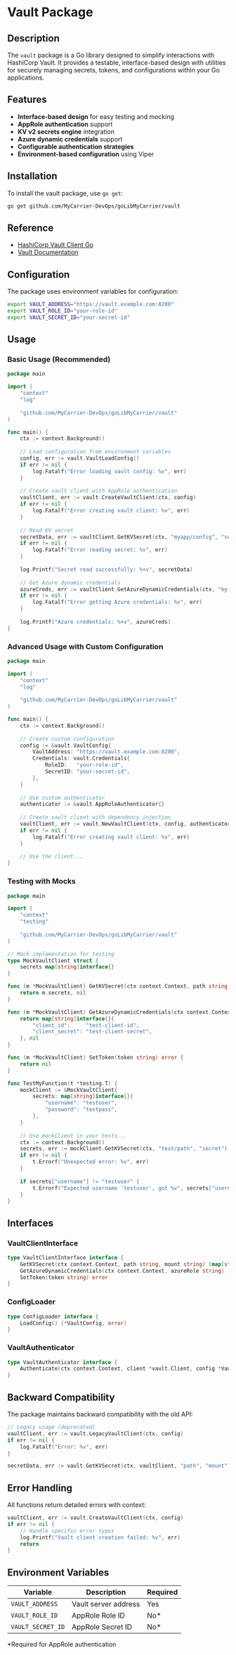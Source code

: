 # Vault Package

## Description
The `vault` package is a Go library designed to simplify interactions with HashiCorp Vault. It provides a testable, interface-based design with utilities for securely managing secrets, tokens, and configurations within your Go applications.

## Features
- **Interface-based design** for easy testing and mocking
- **AppRole authentication** support
- **KV v2 secrets engine** integration
- **Azure dynamic credentials** support
- **Configurable authentication strategies**
- **Environment-based configuration** using Viper

## Installation
To install the vault package, use `go get`:
```bash
go get github.com/MyCarrier-DevOps/goLibMyCarrier/vault
```

## Reference
- [HashiCorp Vault Client Go](https://github.com/hashicorp/vault-client-go)
- [Vault Documentation](https://www.vaultproject.io/docs)

## Configuration

The package uses environment variables for configuration:

```bash
export VAULT_ADDRESS="https://vault.example.com:8200"
export VAULT_ROLE_ID="your-role-id"
export VAULT_SECRET_ID="your-secret-id"
```

## Usage

### Basic Usage (Recommended)

```go
package main

import (
    "context"
    "log"
    
    "github.com/MyCarrier-DevOps/goLibMyCarrier/vault"
)

func main() {
    ctx := context.Background()
    
    // Load configuration from environment variables
    config, err := vault.VaultLoadConfig()
    if err != nil {
        log.Fatalf("Error loading vault config: %v", err)
    }
    
    // Create vault client with AppRole authentication
    vaultClient, err := vault.CreateVaultClient(ctx, config)
    if err != nil {
        log.Fatalf("Error creating vault client: %v", err)
    }
    
    // Read KV secret
    secretData, err := vaultClient.GetKVSecret(ctx, "myapp/config", "secret")
    if err != nil {
        log.Fatalf("Error reading secret: %v", err)
    }
    
    log.Printf("Secret read successfully: %+v", secretData)
    
    // Get Azure dynamic credentials
    azureCreds, err := vaultClient.GetAzureDynamicCredentials(ctx, "my-azure-role")
    if err != nil {
        log.Fatalf("Error getting Azure credentials: %v", err)
    }
    
    log.Printf("Azure credentials: %+v", azureCreds)
}
```

### Advanced Usage with Custom Configuration

```go
package main

import (
    "context"
    "log"
    
    "github.com/MyCarrier-DevOps/goLibMyCarrier/vault"
)

func main() {
    ctx := context.Background()
    
    // Create custom configuration
    config := &vault.VaultConfig{
        VaultAddress: "https://vault.example.com:8200",
        Credentials: vault.Credentials{
            RoleID:   "your-role-id",
            SecretID: "your-secret-id",
        },
    }
    
    // Use custom authenticator
    authenticator := &vault.AppRoleAuthenticator{}
    
    // Create vault client with dependency injection
    vaultClient, err := vault.NewVaultClient(ctx, config, authenticator)
    if err != nil {
        log.Fatalf("Error creating vault client: %v", err)
    }
    
    // Use the client...
}
```

### Testing with Mocks

```go
package main

import (
    "context"
    "testing"
    
    "github.com/MyCarrier-DevOps/goLibMyCarrier/vault"
)

// Mock implementation for testing
type MockVaultClient struct {
    secrets map[string]interface{}
}

func (m *MockVaultClient) GetKVSecret(ctx context.Context, path string, mount string) (map[string]interface{}, error) {
    return m.secrets, nil
}

func (m *MockVaultClient) GetAzureDynamicCredentials(ctx context.Context, azureRole string) (map[string]interface{}, error) {
    return map[string]interface{}{
        "client_id":     "test-client-id",
        "client_secret": "test-client-secret",
    }, nil
}

func (m *MockVaultClient) SetToken(token string) error {
    return nil
}

func TestMyFunction(t *testing.T) {
    mockClient := &MockVaultClient{
        secrets: map[string]interface{}{
            "username": "testuser",
            "password": "testpass",
        },
    }
    
    // Use mockClient in your tests...
    ctx := context.Background()
    secrets, err := mockClient.GetKVSecret(ctx, "test/path", "secret")
    if err != nil {
        t.Errorf("Unexpected error: %v", err)
    }
    
    if secrets["username"] != "testuser" {
        t.Errorf("Expected username 'testuser', got %v", secrets["username"])
    }
}
```

## Interfaces

### VaultClientInterface
```go
type VaultClientInterface interface {
    GetKVSecret(ctx context.Context, path string, mount string) (map[string]interface{}, error)
    GetAzureDynamicCredentials(ctx context.Context, azureRole string) (map[string]interface{}, error)
    SetToken(token string) error
}
```

### ConfigLoader
```go
type ConfigLoader interface {
    LoadConfig() (*VaultConfig, error)
}
```

### VaultAuthenticator
```go
type VaultAuthenticator interface {
    Authenticate(ctx context.Context, client *vault.Client, config *VaultConfig) error
}
```

## Backward Compatibility

The package maintains backward compatibility with the old API:

```go
// Legacy usage (deprecated)
vaultClient, err := vault.LegacyVaultClient(ctx, config)
if err != nil {
    log.Fatalf("Error: %v", err)
}

secretData, err := vault.GetKVSecret(ctx, vaultClient, "path", "mount")
```

## Error Handling

All functions return detailed errors with context:

```go
vaultClient, err := vault.CreateVaultClient(ctx, config)
if err != nil {
    // Handle specific error types
    log.Printf("Vault client creation failed: %v", err)
    return
}
```

## Environment Variables

| Variable | Description | Required |
|----------|-------------|----------|
| `VAULT_ADDRESS` | Vault server address | Yes |
| `VAULT_ROLE_ID` | AppRole Role ID | No* |
| `VAULT_SECRET_ID` | AppRole Secret ID | No* |

*Required for AppRole authentication
